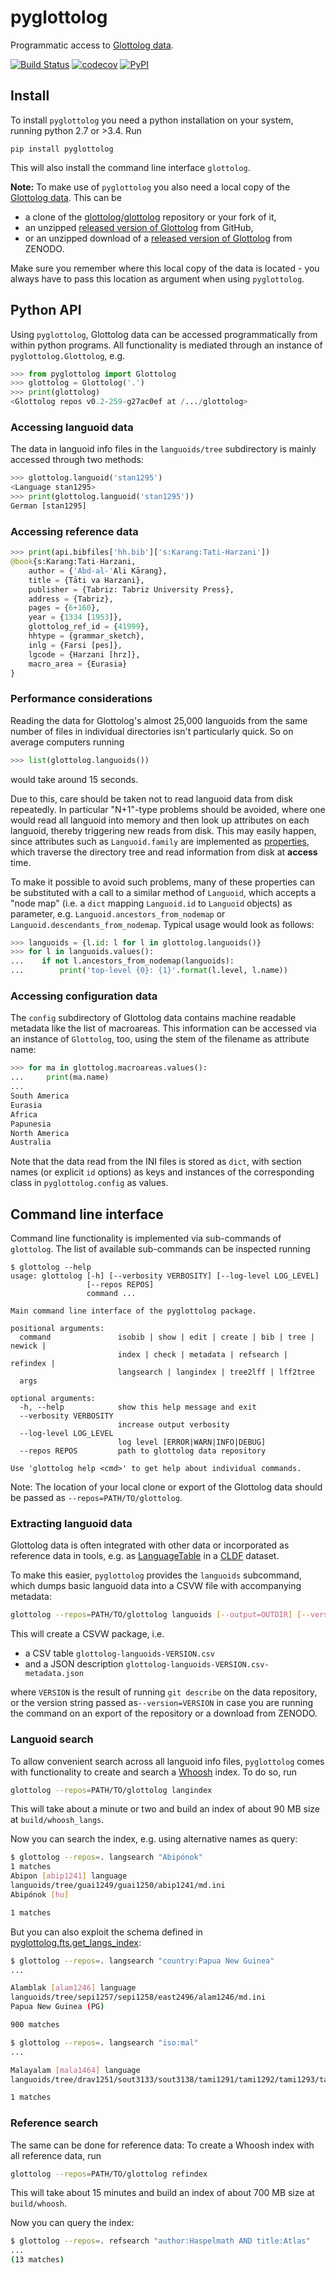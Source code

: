 # pyglottolog

Programmatic access to [Glottolog data](https://github.com/glottolog/glottolog).

[![Build Status](https://travis-ci.org/glottolog/pyglottolog.svg?branch=master)](https://travis-ci.org/glottolog/pyglottolog)
[![codecov](https://codecov.io/gh/clld/pyglottolog/branch/master/graph/badge.svg)](https://codecov.io/gh/glottolog/pyglottolog)
[![PyPI](https://img.shields.io/pypi/v/pyglottolog.svg)](https://pypi.org/project/pyglottolog)


## Install

To install `pyglottolog` you need a python installation on your system, running python 2.7 or >3.4. Run
```
pip install pyglottolog
```

This will also install the command line interface `glottolog`.

**Note:** To make use of `pyglottolog` you also need a local copy of the
[Glottolog data](https://github.com/glottolog/glottolog). This can be
- a clone of the [glottolog/glottolog](https://github.com/clld/glottolog) repository or your fork of it,
- an unzipped [released version of Glottolog](https://github.com/glottolog/glottolog/releases) from GitHub,
- or an unzipped download of a [released version of Glottolog](https://doi.org/10.5281/zenodo.596479) from ZENODO.

Make sure you remember where this local copy of the data is located - you always
have to pass this location as argument when using `pyglottolog`.


## Python API

Using `pyglottolog`, Glottolog data can be accessed programmatically from within python programs.
All functionality is mediated through an instance of `pyglottolog.Glottolog`, e.g.
```python
>>> from pyglottolog import Glottolog
>>> glottolog = Glottolog('.')
>>> print(glottolog)
<Glottolog repos v0.2-259-g27ac0ef at /.../glottolog>
```

### Accessing languoid data

The data in languoid info files in the `languoids/tree` subdirectory is mainly accessed through
two methods:

```python
>>> glottolog.languoid('stan1295')
<Language stan1295>
>>> print(glottolog.languoid('stan1295'))
German [stan1295]
```

### Accessing reference data
```python
>>> print(api.bibfiles['hh.bib']['s:Karang:Tati-Harzani'])
@book{s:Karang:Tati-Harzani,
    author = {'Abd-al-'Ali Kārang},
    title = {Tāti va Harzani},
    publisher = {Tabriz: Tabriz University Press},
    address = {Tabriz},
    pages = {6+160},
    year = {1334 [1953]},
    glottolog_ref_id = {41999},
    hhtype = {grammar_sketch},
    inlg = {Farsi [pes]},
    lgcode = {Harzani [hrz]},
    macro_area = {Eurasia}
}
```

### Performance considerations

Reading the data for Glottolog's almost 25,000 languoids from the same number of files in individual
directories isn't particularly quick. So on average computers running
```python
>>> list(glottolog.languoids())
```
would take around 15 seconds.

Due to this, care should be taken not to read languoid data from disk repeatedly. In particular
"N+1"-type problems should be avoided, where one would read all languoid into memory and then look
up attributes on each languoid, thereby triggering new reads from disk. This may easily happen,
since attributes such as `Languoid.family` are implemented as
[properties](https://docs.python.org/3/howto/descriptor.html#properties), which traverse the
directory tree and read information from disk at **access** time.

To make it possible to avoid such problems, many of these properties can be substituted with a call
to a similar method of `Languoid`, which accepts a "node map" (i.e. a `dict` mapping `Languoid.id` 
to `Languoid` objects) as parameter, e.g. `Languoid.ancestors_from_nodemap` or
`Languoid.descendants_from_nodemap`. Typical usage would look as follows:
```python
>>> languoids = {l.id: l for l in glottolog.languoids()}
>>> for l in languoids.values():
...    if not l.ancestors_from_nodemap(languoids):
...        print('top-level {0}: {1}'.format(l.level, l.name))
```


### Accessing configuration data

The `config` subdirectory of Glottolog data contains machine readable metadata like the list
of macroareas. This information can be accessed via an instance of `Glottolog`, too, using the
stem of the filename as attribute name:
```python
>>> for ma in glottolog.macroareas.values():
...     print(ma.name)
...     
South America
Eurasia
Africa
Papunesia
North America
Australia
```

Note that the data read from the INI files is stored as `dict`, with section names (or explicit
`id` options) as keys and instances of the corresponding class in `pyglottolog.config` as
values.


## Command line interface

Command line functionality is implemented via sub-commands of `glottolog`. The list of
available sub-commands can be inspected running
```
$ glottolog --help
usage: glottolog [-h] [--verbosity VERBOSITY] [--log-level LOG_LEVEL]
                 [--repos REPOS]
                 command ...

Main command line interface of the pyglottolog package.

positional arguments:
  command               isobib | show | edit | create | bib | tree | newick |
                        index | check | metadata | refsearch | refindex |
                        langsearch | langindex | tree2lff | lff2tree
  args

optional arguments:
  -h, --help            show this help message and exit
  --verbosity VERBOSITY
                        increase output verbosity
  --log-level LOG_LEVEL
                        log level [ERROR|WARN|INFO|DEBUG]
  --repos REPOS         path to glottolog data repository

Use 'glottolog help <cmd>' to get help about individual commands.
```

Note: The location of your local clone or export of the Glottolog data should
be passed as `--repos=PATH/TO/glottolog`.


### Extracting languoid data

Glottolog data is often integrated with other data or incorporated as reference
data in tools, e.g. as [LanguageTable](https://github.com/cldf/cldf/tree/master/components/languages)
in a [CLDF](https://cldf.clld.org) dataset.

To make this easier, `pyglottolog` provides the `languoids` subcommand, which
dumps basic languoid data into a CSVW file with accompanying metadata:

```bash
glottolog --repos=PATH/TO/glottolog languoids [--output=OUTDIR] [--version=VERSION]
```

This will create a CSVW package, i.e. 
- a CSV table `glottolog-languoids-VERSION.csv`
- and a JSON description `glottolog-languoids-VERSION.csv-metadata.json`

where `VERSION` is the result of running `git describe` on the data repository,
or the version string passed as`--version=VERSION` in case you are running the command
on an export of the repository or a download from ZENODO.


### Languoid search

To allow convenient search across all languoid info files, `pyglottolog` comes with functionality
to create and search a [Whoosh](https://whoosh.readthedocs.io/en/latest/intro.html) index. To do
so, run
```bash
glottolog --repos=PATH/TO/glottolog langindex
```

This will take about a minute or two and build an index of about 90 MB size at `build/whoosh_langs`.

Now you can search the index, e.g. using alternative names as query:
```bash
$ glottolog --repos=. langsearch "Abipónok"
1 matches
Abipon [abip1241] language
languoids/tree/guai1249/guai1250/abip1241/md.ini
Abipónok [hu]

1 matches
```

But you can also exploit the schema defined in [pyglottolog.fts.get_langs_index](src/pyglottolog/fts.py):
```bash
$ glottolog --repos=. langsearch "country:Papua New Guinea"
...

Alamblak [alam1246] language
languoids/tree/sepi1257/sepi1258/east2496/alam1246/md.ini
Papua New Guinea (PG)

900 matches

$ glottolog --repos=. langsearch "iso:mal"
...

Malayalam [mala1464] language
languoids/tree/drav1251/sout3133/sout3138/tami1291/tami1292/tami1293/tami1294/tami1297/tami1298/mala1541/mala1464/md.ini

1 matches
```


### Reference search

The same can be done for reference data: To create a Whoosh index with all reference data, run
```bash
glottolog --repos=PATH/TO/glottolog refindex
```

This will take about 15 minutes and build an index of about 700 MB size at `build/whoosh`.

Now you can query the index:
```bash
$ glottolog --repos=. refsearch "author:Haspelmath AND title:Atlas"
...
(13 matches)
```

